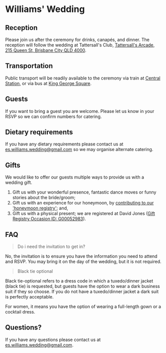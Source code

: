 # Williams' Wedding

## Reception

Please join us after the ceremony for drinks, canapés, and dinner. The reception will follow the wedding at Tattersall's Club, [Tattersall's Arcade, 215 Queen St, Brisbane City QLD 4000](https://goo.gl/maps/CVshB77NHZzUdDf59).

## Transportation

Public transport will be readily available to the ceremony via train at [Central Station](https://goo.gl/maps/BmosY1AdEBCGhn7c9), or via bus at [King George Square](https://goo.gl/maps/vSLj3dWXAESDQuoWA).

## Guests

If you want to bring a guest you are welcome. Please let us know in your RSVP so we can confirm numbers for catering.

## Dietary requirements

If you have any dietary requirements please contact us at [es.williams.wedding@gmail.com](es.williams.wedding@gmail.com) so we may organise alternate catering.

## Gifts

We would like to offer our guests multiple ways to provide us with a wedding gift.

1. Gift us with your wonderful presence, fantastic dance moves or funny stories about the bride/groom;
2. Gift us with an experience for our honeymoon, by [contributing to our 'honeymoon registry'](https://www.honeymoonwishes.com/Honeymoon-Registry-399942-New-Zealand-Samuel-Williams-Emily-Rankin.html); and,
3. Gift us with a physical present; we are registered at David Jones ([Gift Registry Occasion ID: G00052983](https://www.davidjones.com/default.aspx?Z=giftregistry&action=view&id=5067C9C9-6D3C-4EE9-90BE-33408A85DA52&order=0)).

## FAQ

> Do i need the invitation to get in?

No, the invitation is to ensure you have the information you need to attend and RSVP. You may bring it on the day of the wedding, but it is not required.

> Black tie optional

Black tie-optional refers to a dress code in which a tuxedo/dinner jacket (black tie) is requested, but guests have the option to wear a dark business suit if they so choose. If you do not have a tuxedo/dinner jacket a dark suit is perfectly acceptable.

For women, it means you have the option of wearing a full-length gown or a cocktail dress.

## Questions?

If you have any questions please contact us at [es.williams.wedding@gmail.com](es.williams.wedding@gmail.com).

